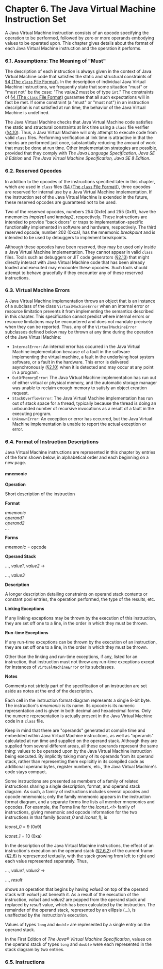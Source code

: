 # Chapter 6. The Java Virtual Machine Instruction Set

A Java Virtual Machine instruction consists of an opcode specifying the operation to be performed, followed by zero or more operands embodying values to be operated upon. This chapter gives details about the format of each Java Virtual Machine instruction and the operation it performs.

### 6.1. Assumptions: The Meaning of "Must"

The description of each instruction is always given in the context of Java Virtual Machine code that satisfies the static and structural constraints of [§4 \(The `class` File Format\)](https://docs.oracle.com/javase/specs/jvms/se8/html/jvms-4.html). In the description of individual Java Virtual Machine instructions, we frequently state that some situation "must" or "must not" be the case: "The _value2_ must be of type `int`." The constraints of [§4 \(The `class` File Format\)](https://docs.oracle.com/javase/specs/jvms/se8/html/jvms-4.html) guarantee that all such expectations will in fact be met. If some constraint \(a "must" or "must not"\) in an instruction description is not satisfied at run time, the behavior of the Java Virtual Machine is undefined.

The Java Virtual Machine checks that Java Virtual Machine code satisfies the static and structural constraints at link time using a `class` file verifier \([§4.10](https://docs.oracle.com/javase/specs/jvms/se8/html/jvms-4.html#jvms-4.10)\). Thus, a Java Virtual Machine will only attempt to execute code from valid `class` files. Performing verification at link time is attractive in that the checks are performed just once, substantially reducing the amount of work that must be done at run time. Other implementation strategies are possible, provided that they comply with _The Java Language Specification, Java SE 8 Edition_ and _The Java Virtual Machine Specification, Java SE 8 Edition_.

### 6.2. Reserved Opcodes

In addition to the opcodes of the instructions specified later in this chapter, which are used in `class` files \([§4 \(The `class` File Format\)](https://docs.oracle.com/javase/specs/jvms/se8/html/jvms-4.html)\), three opcodes are reserved for internal use by a Java Virtual Machine implementation. If the instruction set of the Java Virtual Machine is extended in the future, these reserved opcodes are guaranteed not to be used.

Two of the reserved opcodes, numbers 254 \(0xfe\) and 255 \(0xff\), have the mnemonics _impdep1_ and _impdep2_, respectively. These instructions are intended to provide "back doors" or traps to implementation-specific functionality implemented in software and hardware, respectively. The third reserved opcode, number 202 \(0xca\), has the mnemonic _breakpoint_ and is intended to be used by debuggers to implement breakpoints.

Although these opcodes have been reserved, they may be used only inside a Java Virtual Machine implementation. They cannot appear in valid `class` files. Tools such as debuggers or JIT code generators \([§2.13](https://docs.oracle.com/javase/specs/jvms/se8/html/jvms-2.html#jvms-2.13)\) that might directly interact with Java Virtual Machine code that has been already loaded and executed may encounter these opcodes. Such tools should attempt to behave gracefully if they encounter any of these reserved instructions.

### 6.3. Virtual Machine Errors

A Java Virtual Machine implementation throws an object that is an instance of a subclass of the class `VirtualMachineError` when an internal error or resource limitation prevents it from implementing the semantics described in this chapter. This specification cannot predict where internal errors or resource limitations may be encountered and does not mandate precisely when they can be reported. Thus, any of the `VirtualMachineError` subclasses defined below may be thrown at any time during the operation of the Java Virtual Machine:

* `InternalError`: An internal error has occurred in the Java Virtual Machine implementation because of a fault in the software implementing the virtual machine, a fault in the underlying host system software, or a fault in the hardware. This error is delivered asynchronously \([§2.10](https://docs.oracle.com/javase/specs/jvms/se8/html/jvms-2.html#jvms-2.10)\) when it is detected and may occur at any point in a program.
* `OutOfMemoryError`: The Java Virtual Machine implementation has run out of either virtual or physical memory, and the automatic storage manager was unable to reclaim enough memory to satisfy an object creation request.
* `StackOverflowError`: The Java Virtual Machine implementation has run out of stack space for a thread, typically because the thread is doing an unbounded number of recursive invocations as a result of a fault in the executing program.
* `UnknownError`: An exception or error has occurred, but the Java Virtual Machine implementation is unable to report the actual exception or error.

### 6.4. Format of Instruction Descriptions

Java Virtual Machine instructions are represented in this chapter by entries of the form shown below, in alphabetical order and each beginning on a new page.

#### mnemonic

**Operation**

Short description of the instruction

**Format**

  
_mnemonic_  
_operand1_  
_operand2_  
...  


**Forms**

_mnemonic_ = opcode

**Operand Stack**

..., _value1_, _value2_ →

..., _value3_

**Description**

A longer description detailing constraints on operand stack contents or constant pool entries, the operation performed, the type of the results, etc.

**Linking Exceptions**

If any linking exceptions may be thrown by the execution of this instruction, they are set off one to a line, in the order in which they must be thrown.

**Run-time Exceptions**

If any run-time exceptions can be thrown by the execution of an instruction, they are set off one to a line, in the order in which they must be thrown.

Other than the linking and run-time exceptions, if any, listed for an instruction, that instruction must not throw any run-time exceptions except for instances of `VirtualMachineError` or its subclasses.

**Notes**

Comments not strictly part of the specification of an instruction are set aside as notes at the end of the description.

Each cell in the instruction format diagram represents a single 8-bit byte. The instruction's _mnemonic_ is its name. Its opcode is its numeric representation and is given in both decimal and hexadecimal forms. Only the numeric representation is actually present in the Java Virtual Machine code in a `class` file.

Keep in mind that there are "operands" generated at compile time and embedded within Java Virtual Machine instructions, as well as "operands" calculated at run time and supplied on the operand stack. Although they are supplied from several different areas, all these operands represent the same thing: values to be operated upon by the Java Virtual Machine instruction being executed. By implicitly taking many of its operands from its operand stack, rather than representing them explicitly in its compiled code as additional operand bytes, register numbers, etc., the Java Virtual Machine's code stays compact.

Some instructions are presented as members of a family of related instructions sharing a single description, format, and operand stack diagram. As such, a family of instructions includes several opcodes and opcode mnemonics; only the family mnemonic appears in the instruction format diagram, and a separate forms line lists all member mnemonics and opcodes. For example, the Forms line for the _lconst\_&lt;l&gt;_ family of instructions, giving mnemonic and opcode information for the two instructions in that family \(_lconst\_0_ and _lconst\_1_\), is

_lconst\_0_ = 9 \(0x9\)

_lconst\_1_ = 10 \(0xa\)

In the description of the Java Virtual Machine instructions, the effect of an instruction's execution on the operand stack \([§2.6.2](https://docs.oracle.com/javase/specs/jvms/se8/html/jvms-2.html#jvms-2.6.2)\) of the current frame \([§2.6](https://docs.oracle.com/javase/specs/jvms/se8/html/jvms-2.html#jvms-2.6)\) is represented textually, with the stack growing from left to right and each value represented separately. Thus,

..., _value1_, _value2_ →

..., _result_

shows an operation that begins by having _value2_ on top of the operand stack with _value1_ just beneath it. As a result of the execution of the instruction, _value1_ and _value2_ are popped from the operand stack and replaced by _result_ value, which has been calculated by the instruction. The remainder of the operand stack, represented by an ellipsis \(...\), is unaffected by the instruction's execution.

Values of types `long` and `double` are represented by a single entry on the operand stack.

In the First Edition of _The Java® Virtual Machine Specification_, values on the operand stack of types `long` and `double` were each represented in the stack diagram by two entries.

### 6.5. Instructions

